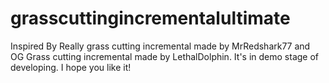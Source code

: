 # grasscuttingincrementalultimate
Inspired By Really grass cutting incremental made by MrRedshark77 and OG Grass cutting incremental made by LethalDolphin. It's in demo stage of developing. I hope you like it!
